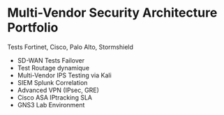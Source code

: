 # Multi-Vendor Security Architecture Portfolio

Tests Fortinet, Cisco, Palo Alto, Stormshield
- SD-WAN Tests Failover
- Test Routage dynamique
- Multi-Vendor IPS Testing via Kali 
- SIEM Splunk Correlation
- Advanced VPN (IPsec, GRE)
- Cisco ASA IPtracking SLA
- GNS3 Lab Environment
